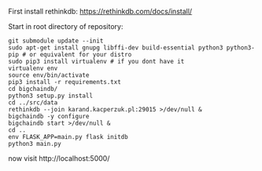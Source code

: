 First install rethinkdb: https://rethinkdb.com/docs/install/

Start in root directory of repository:

```
git submodule update --init
sudo apt-get install gnupg libffi-dev build-essential python3 python3-pip # or equivalent for your distro
sudo pip3 install virtualenv # if you dont have it
virtualenv env
source env/bin/activate
pip3 install -r requirements.txt
cd bigchaindb/
python3 setup.py install
cd ../src/data
rethinkdb --join karand.kacperzuk.pl:29015 >/dev/null &
bigchaindb -y configure
bigchaindb start >/dev/null &
cd ..
env FLASK_APP=main.py flask initdb
python3 main.py
```
now visit http://localhost:5000/

